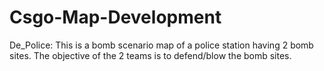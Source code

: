 # Csgo-Map-Development
De_Police: This is a bomb scenario map of a police station having 2 bomb sites. The objective of the 2 teams is to defend/blow the bomb sites.

